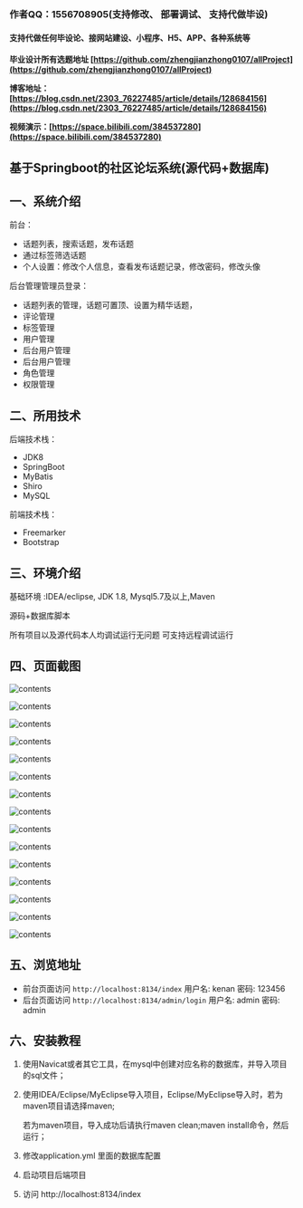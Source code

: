  

### 作者QQ：1556708905(支持修改、 部署调试、 支持代做毕设)

#### 支持代做任何毕设论、接网站建设、小程序、H5、APP、各种系统等

**毕业设计所有选题地址 [https://github.com/zhengjianzhong0107/allProject](https://github.com/zhengjianzhong0107/allProject)**

**博客地址：[https://blog.csdn.net/2303_76227485/article/details/128684156](https://blog.csdn.net/2303_76227485/article/details/128684156)**

**视频演示：[https://space.bilibili.com/384537280](https://space.bilibili.com/384537280)**

 

## 基于Springboot的社区论坛系统(源代码+数据库)

## 一、系统介绍

前台：

- 话题列表，搜索话题，发布话题
- 通过标签筛选话题
- 个人设置：修改个人信息，查看发布话题记录，修改密码，修改头像

后台管理管理员登录：

- 话题列表的管理，话题可置顶、设置为精华话题，
- 评论管理
- 标签管理
- 用户管理
- 后台用户管理
- 后台用户管理
- 角色管理
- 权限管理

## 二、所用技术

后端技术栈：

- JDK8
- SpringBoot
- MyBatis
- Shiro
- MySQL

前端技术栈：

- Freemarker
- Bootstrap

## 三、环境介绍

基础环境 :IDEA/eclipse, JDK 1.8, Mysql5.7及以上,Maven

源码+数据库脚本

所有项目以及源代码本人均调试运行无问题 可支持远程调试运行

## 四、页面截图

![contents](./picture/picture1.png)

![contents](./picture/picture2.png)

![contents](./picture/picture3.png)

![contents](./picture/picture4.png)

![contents](./picture/picture5.png)

![contents](./picture/picture6.png)

![contents](./picture/picture7.png)

![contents](./picture/picture8.png)

![contents](./picture/picture9.png)

![contents](./picture/picture10.png)

![contents](./picture/picture11.png)

![contents](./picture/picture12.png)

![contents](./picture/picture13.png)

![contents](./picture/picture14.png)

![contents](./picture/picture15.png)

## 五、浏览地址

- 前台页面访问 `http://localhost:8134/index`  用户名: kenan 密码: 123456
- 后台页面访问 `http://localhost:8134/admin/login` 用户名: admin 密码: admin

## 六、安装教程

1. 使用Navicat或者其它工具，在mysql中创建对应名称的数据库，并导入项目的sql文件；
2. 使用IDEA/Eclipse/MyEclipse导入项目，Eclipse/MyEclipse导入时，若为maven项目请选择maven;
   
   若为maven项目，导入成功后请执行maven clean;maven install命令，然后运行；
3. 修改application.yml 里面的数据库配置
4. 启动项目后端项目
5. 访问  http://localhost:8134/index

 
